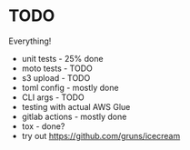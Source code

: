 # TODO

Everything!

- unit tests - 25% done
- moto tests - TODO
- s3 upload - TODO
- toml config - mostly done
- CLI args - TODO
- testing with actual AWS Glue
- gitlab actions - mostly done
- tox - done?
- try out https://github.com/gruns/icecream